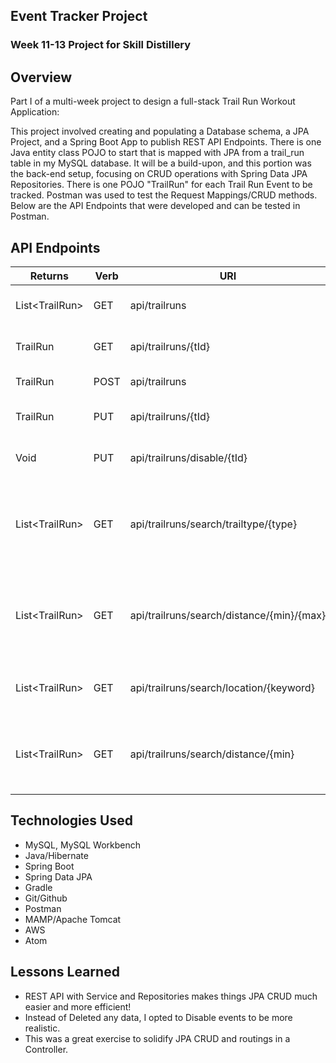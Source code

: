 ## Event Tracker Project

### Week 11-13 Project for Skill Distillery

## Overview

Part I of a multi-week project to design a full-stack Trail Run Workout Application:

This project involved creating and populating a Database schema, a JPA Project, and a Spring Boot App to publish REST API Endpoints. There is one Java entity class POJO to start that is mapped with JPA from a trail_run table in my MySQL database. It will be a build-upon, and this portion was the back-end setup, focusing on CRUD operations with Spring Data JPA Repositories.  There is one POJO "TrailRun" for each Trail Run Event to be tracked. Postman was used to test the Request Mappings/CRUD methods.  Below are the API Endpoints that were developed and can be tested in Postman.

## API Endpoints

|Returns   | Verb        | URI    | Description |
|----------|-------------|--------|-------------|
| List&lt;TrailRun&gt; | GET  | api/trailruns | Retrieve List of Active Trail Runs |
| TrailRun | GET | api/trailruns/{tId} | Retrieve one Trail Run by ID |
| TrailRun | POST | api/trailruns | Creates a new Trail Run |
| TrailRun | PUT | api/trailruns/{tId} | Updates an existing Trail Run by ID |
| Void | PUT | api/trailruns/disable/{tId} | Disables an existing Trail Run by ID |
| List&lt;TrailRun&gt; | GET | api/trailruns/search/trailtype/{type} | Retrieve List of Trail Runs of a certain Enum type ("LIGHT", "MODERATE", "RUGGED") |
| List&lt;TrailRun&gt; | GET | api/trailruns/search/distance/{min}/{max} | Retrieve List of Trail Runs within a specific distance range (in miles) |
| List&lt;TrailRun&gt; | GET | api/trailruns/search/location/{keyword} | Retrieve List of Trail Runs by location keyword |
| List&lt;TrailRun&gt; | GET | api/trailruns/search/distance/{min} | Retrieve List of Trail Runs with a minimum distance total (in miles) |

## Technologies Used
* MySQL, MySQL Workbench
* Java/Hibernate
* Spring Boot
* Spring Data JPA
* Gradle
* Git/Github
* Postman
* MAMP/Apache Tomcat
* AWS
* Atom

## Lessons Learned

* REST API with Service and Repositories makes things JPA CRUD much easier and more efficient!
* Instead of Deleted any data, I opted to Disable events to be more realistic.
* This was a great exercise to solidify JPA CRUD and routings in a Controller.
